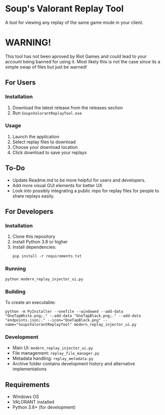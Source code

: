 # Soup's Valorant Replay Tool

A tool for viewing any replay of the same game mode in your client.
# WARNING! 
This tool has not been aproved by Riot Games and could lead to your account being banned for using it. Most likely this is not the case since its a simple swap of files but just be warned!

## For Users

### Installation
1. Download the latest release from the releases section
2. Run `SoupsValorantReplayTool.exe`

### Usage
1. Launch the application
2. Select replay files to download
3. Choose your download location
4. Click download to save your replays


## To-Do
- Update Readme.md to be more helpful for users and developers.
- Add more visual GUI elements for better UX
- Look into possibly integrating a public repo for replay files for people to share replays easily.

## For Developers

### Installation
1. Clone this repository
2. Install Python 3.8 or higher
3. Install dependencies:
   ```
   pip install -r requirements.txt
   ```

### Running
```
python modern_replay_injector_ui.py
```

### Building
To create an executable:
```
python -m PyInstaller --onefile --windowed --add-data "OneTapWhite.png;." --add-data "OneTapBlack.png;." --add-data "endpoints.json;." --icon="OneTapBlack.png" --name="SoupsValorantReplayTool" modern_replay_injector_ui.py
```

### Development
- Main UI: `modern_replay_injector_ui.py`
- File management: `replay_file_manager.py`
- Metadata handling: `replay_metadata.py`
- Archive folder contains development history and alternative implementations

## Requirements
- Windows OS
- VALORANT installed
- Python 3.8+ (for development)
